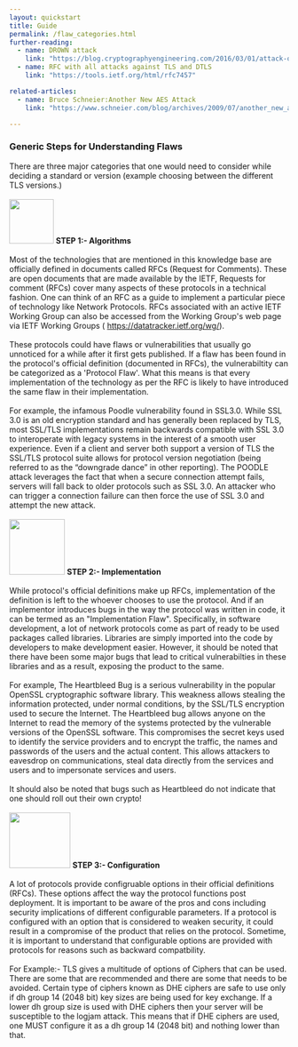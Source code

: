 ```yaml
---
layout: quickstart
title: Guide
permalink: /flaw_categories.html
further-reading:
  - name: DROWN attack
    link: "https://blog.cryptographyengineering.com/2016/03/01/attack-of-week-drown/"
  - name: RFC with all attacks against TLS and DTLS
    link: "https://tools.ietf.org/html/rfc7457"

related-articles:
  - name: Bruce Schneier:Another New AES Attack
    link: "https://www.schneier.com/blog/archives/2009/07/another_new_aes.html#"

---
```

<p>
  <div style="margin-top:2vw;">
    <h3>Generic Steps for Understanding Flaws</h3>
  </div>

  There are three major categories that one would need to consider while deciding a standard or version (example choosing between the different TLS versions.)
  <br /> <br />
  <img src="/static_files/common/protocol.png" style="width:80px;height:80px;" /> <strong>STEP 1:- Algorithms</strong>
  <br /> <br />
  Most of the technologies that are mentioned in this knowledge base are officially defined in documents called RFCs (Request for Comments).
  These are open documents that are made available by the IETF, Requests for comment (RFCs) cover many aspects of these protocols in a technical fashion.
  One can think of an RFC as a guide to implement a particular piece of technology like Network Protocols. RFCs associated with an active IETF Working Group can also be
  accessed from the Working Group's web page via IETF Working Groups ( <a href="https://datatracker.ietf.org/wg/">https://datatracker.ietf.org/wg/</a>).
  <br /> <br />
  These protocols could have flaws or vulnerabilities that usually go unnoticed for a while after it first gets published. If a flaw has been found in the protocol's official
  definition (documented in RFCs), the vulnerabiltity can be categorized as a 'Protocol Flaw'. What this means is that every implementation of the technology as per the
  RFC is likely to have introduced the same flaw in their implementation.
  <br /> <br />
  For example, the infamous Poodle vulnerability found in SSL3.0.  While SSL 3.0 is an old encryption standard and has generally been replaced by TLS, most SSL/TLS implementations
  remain backwards compatible with SSL 3.0 to interoperate with legacy systems in the interest of a smooth user experience. Even if a client and server both support a version of
  TLS the SSL/TLS protocol suite allows for protocol version negotiation (being referred to as the “downgrade dance” in other reporting). The POODLE attack leverages the fact that
  when a secure connection attempt fails, servers will fall back to older protocols such as SSL 3.0. An attacker who can trigger a connection failure can then force the use of SSL
  3.0 and attempt the new attack.
  <br /> <br />
  <img src="/static_files/common/implementation.png " style="width:100px;height:100px;" /> <strong>STEP 2:- Implementation</strong>
  <br /> <br />
  While protocol's official definitions make up RFCs, implementation of the definition is left to the whoever chooses to use the protocol. And if an implementor introduces
  bugs in the way the protocol was written in code, it can be termed as an "Implementation Flaw". Specifically, in software development, a lot of network protocols come as
  part of ready to be used packages called libraries. Libraries are simply imported into the code by developers to make development easier.  However, it should be noted that there
  have been some major bugs that lead to critical vulnerabilties in these libraries and as a result, exposing the product to the same.
  <br /> <br />
  For example, The Heartbleed Bug is a serious vulnerability in the popular OpenSSL cryptographic software library. This weakness allows stealing the information protected,
  under normal conditions, by the SSL/TLS encryption used to secure the Internet. The Heartbleed bug allows anyone on the Internet to read the memory of the systems protected
  by the vulnerable versions of the OpenSSL software. This compromises the secret keys used to identify the service providers and to encrypt the traffic, the names and passwords
  of the users and the actual content. This allows attackers to eavesdrop on communications, steal data directly from the services and users and to impersonate services and users.
  <br /> <br />
  It should also be noted that bugs such as Heartbleed do not indicate that one should roll out their own crypto!
  <br /> <br />
  <img src="/static_files/common/configuration.jpg " style="width:110px;height:100px;" /> <strong>STEP 3:- Configuration</strong>
  <br /> <br />
  A lot of protocols provide configruable options in their official definitions (RFCs). These options affect the way the protocol functions post deployment.
  It is important to be aware of the pros and cons including security implications of different configurable parameters. If a protocol is configured with an option that is
  considered to weaken security, it could result in a compromise of the product that relies on the protocol. Sometime, it is important to understand that configurable options
  are provided with protocols for reasons such as backward compatbility.
  <br /> <br />
  For Example:- TLS gives a multitude of options of Ciphers that can be used. There are some that are recommended and there are some that needs to be avoided. Certain type of ciphers
  known as DHE ciphers are safe to use only if dh group 14 (2048 bit) key sizes are being used for key exchange. If a lower dh group size is used with DHE ciphers then your server
  will be susceptible to the logjam attack.
  This means that if DHE ciphers are used, one MUST configure it as a dh group 14 (2048 bit) and nothing lower than that.
</p>
